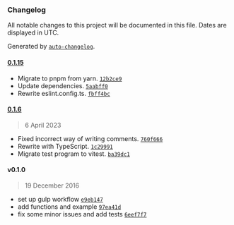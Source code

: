 ### Changelog

All notable changes to this project will be documented in this file. Dates are displayed in UTC.

Generated by [`auto-changelog`](https://github.com/CookPete/auto-changelog).

#### [0.1.15](https://github.com/logue/geojson-offset/compare/0.1.6...0.1.15)

- Migrate to pnpm from yarn. [`12b2ce9`](https://github.com/logue/geojson-offset/commit/12b2ce97b7c3f61f6c361dbb15ee6bf154b4261c)
- Update dependencies. [`5aabff0`](https://github.com/logue/geojson-offset/commit/5aabff0acfb3cada96d732a2603c5dbc5c44a5b0)
- Rewrite eslint.config.ts. [`fbff4bc`](https://github.com/logue/geojson-offset/commit/fbff4bc181e131210834e671f4617da785a4898a)

#### [0.1.6](https://github.com/logue/geojson-offset/compare/v0.1.0...0.1.6)

> 6 April 2023

- Fixed incorrect way of writing comments. [`760f666`](https://github.com/logue/geojson-offset/commit/760f666c500b539e6b755eed5542a46aa5d8b27d)
- Rewrite with TypeScript. [`1c29991`](https://github.com/logue/geojson-offset/commit/1c299914366f35bc46bb029e0bc04cc9159908f9)
- Migrate test program to vitest. [`ba39dc1`](https://github.com/logue/geojson-offset/commit/ba39dc1e18e3cdc9223c2a99d4844b7ef017592b)

#### v0.1.0

> 19 December 2016

- set up gulp workflow [`e9eb147`](https://github.com/logue/geojson-offset/commit/e9eb1476796e4283b631cc83f6e1bc6dccb7c4bf)
- add functions and example [`97ea41d`](https://github.com/logue/geojson-offset/commit/97ea41da101a88b1e8a011f09ddbb4b302fa002d)
- fix some minor issues and add tests [`6eef7f7`](https://github.com/logue/geojson-offset/commit/6eef7f768b03e67dc97f3342e6d0ee2428b87a43)
